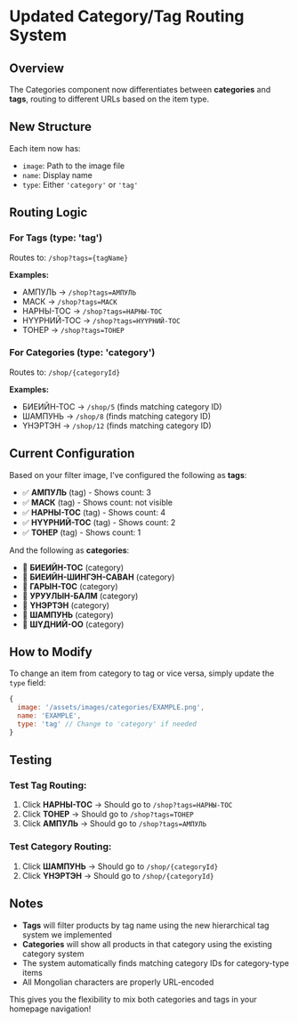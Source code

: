 # Updated Category/Tag Routing System

## Overview

The Categories component now differentiates between **categories** and **tags**, routing to different URLs based on the item type.

## New Structure

Each item now has:
- `image`: Path to the image file
- `name`: Display name
- `type`: Either `'category'` or `'tag'`

## Routing Logic

### For Tags (type: 'tag')
Routes to: `/shop?tags={tagName}`

**Examples:**
- АМПУЛЬ → `/shop?tags=АМПУЛЬ`
- МАСК → `/shop?tags=МАСК`
- НАРНЫ-ТОС → `/shop?tags=НАРНЫ-ТОС`
- НҮҮРНИЙ-ТОС → `/shop?tags=НҮҮРНИЙ-ТОС`
- ТОНЕР → `/shop?tags=ТОНЕР`

### For Categories (type: 'category')
Routes to: `/shop/{categoryId}`

**Examples:**
- БИЕИЙН-ТОС → `/shop/5` (finds matching category ID)
- ШАМПУНЬ → `/shop/8` (finds matching category ID)
- ҮНЭРТЭН → `/shop/12` (finds matching category ID)

## Current Configuration

Based on your filter image, I've configured the following as **tags**:
- ✅ **АМПУЛЬ** (tag) - Shows count: 3
- ✅ **МАСК** (tag) - Shows count: not visible
- ✅ **НАРНЫ-ТОС** (tag) - Shows count: 4
- ✅ **НҮҮРНИЙ-ТОС** (tag) - Shows count: 2
- ✅ **ТОНЕР** (tag) - Shows count: 1

And the following as **categories**:
- 📁 **БИЕИЙН-ТОС** (category)
- 📁 **БИЕИЙН-ШИНГЭН-САВАН** (category)
- 📁 **ГАРЫН-ТОС** (category)
- 📁 **УРУУЛЫН-БАЛМ** (category)
- 📁 **ҮНЭРТЭН** (category)
- 📁 **ШАМПУНЬ** (category)
- 📁 **ШҮДНИЙ-ОО** (category)

## How to Modify

To change an item from category to tag or vice versa, simply update the `type` field:

```javascript
{
  image: '/assets/images/categories/EXAMPLE.png',
  name: 'EXAMPLE',
  type: 'tag' // Change to 'category' if needed
}
```

## Testing

### Test Tag Routing:
1. Click **НАРНЫ-ТОС** → Should go to `/shop?tags=НАРНЫ-ТОС`
2. Click **ТОНЕР** → Should go to `/shop?tags=ТОНЕР`
3. Click **АМПУЛЬ** → Should go to `/shop?tags=АМПУЛЬ`

### Test Category Routing:
1. Click **ШАМПУНЬ** → Should go to `/shop/{categoryId}`
2. Click **ҮНЭРТЭН** → Should go to `/shop/{categoryId}`

## Notes

- **Tags** will filter products by tag name using the new hierarchical tag system we implemented
- **Categories** will show all products in that category using the existing category system
- The system automatically finds matching category IDs for category-type items
- All Mongolian characters are properly URL-encoded

This gives you the flexibility to mix both categories and tags in your homepage navigation!
